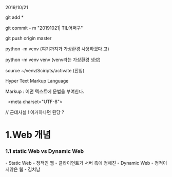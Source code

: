 2019/10/21



git add *

git commit - m "20191021| TIL어쩌구"

git push origin master



python -m venv (여기까지가 가상환경 사용하겠다 고)

python -m venv venv (venv라는 가상환경 생성)



source ~/venv/Sciripts/activate (진입)



Hyper Text Markup Language

Markup : 어떤 텍스트에 문법을 부여한다.



<!-- 1. DOCTYPE 문서 형식 선언부-->

<!DOCTYPE html>

<!-- 2. 문서 시작과 끝 지정-->

<!-- 2-1. lang : 스크린 리더, 검색 엔진 필터링 도움-->

<html lang = "ko">

<!-- 3. head : 브라우저에게 건네줄 정보-->

<head>

  <meta charset="UTF-8">

 <title>인트로 페이지</title>
</head>

<!-- 4. body : 실제 사용자가 볼 내용-->

<body>



</body>

</html>

// 근데사실 ! 이거하나면 된당 ?



<h1> 1.Web 개념</h1>
<h3> 1.1 static Web vs Dynamic Web </h3>
  - Static Web
    		- 정적인 웹
        		- 클라이언트가 서버 측에 정해진
- Dynamic Web
  - 정적이지않은 웹
  - 김치남